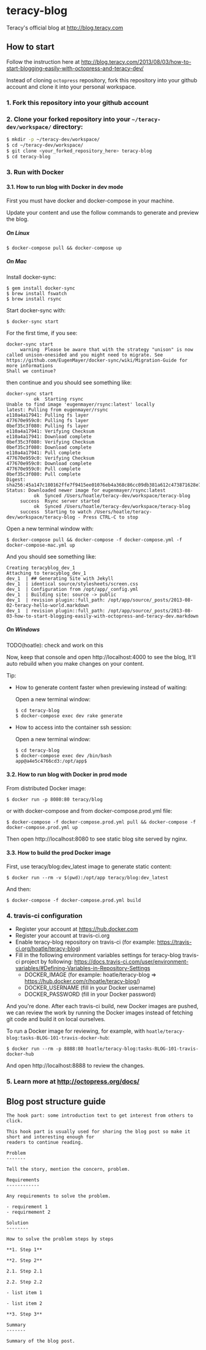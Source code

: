 # teracy-blog

Teracy's official blog at http://blog.teracy.com


## How to start

Follow the instruction here at
http://blog.teracy.com/2013/08/03/how-to-start-blogging-easily-with-octopress-and-teracy-dev/

Instead of cloning `octopress` repository, fork this repository into your github account and
clone it into your personal workspace.

### 1. Fork this repository into your github account

### 2. Clone your forked repository into your `~/teracy-dev/workspace/` directory:

  ``` bash
  $ mkdir -p ~/teracy-dev/workspace/
  $ cd ~/teracy-dev/workspace/
  $ git clone <your_forked_repository_here> teracy-blog
  $ cd teracy-blog
  ```
### 3. Run with Docker

#### 3.1. How to run blog with Docker in dev mode

First you must have docker and docker-compose in your machine.

Update your content and use the follow commands to generate and preview the blog.

##### On Linux

```
$ docker-compose pull && docker-compose up
```

##### On Mac

Install docker-sync:

```
$ gem install docker-sync
$ brew install fswatch
$ brew install rsync
```

Start docker-sync with:

```
$ docker-sync start
```

For the first time, if you see:

```
docker-sync start
     warning  Please be aware that with the strategy "unison" is now called unison-onesided and you might need to migrate. See https://github.com/EugenMayer/docker-sync/wiki/Migration-Guide for more informations
Shall we continue?
```

then continue and you should see something like:

```
docker-sync start
          ok  Starting rsync
Unable to find image 'eugenmayer/rsync:latest' locally
latest: Pulling from eugenmayer/rsync
e110a4a17941: Pulling fs layer
477670e959c0: Pulling fs layer
0bef35c3f080: Pulling fs layer
e110a4a17941: Verifying Checksum
e110a4a17941: Download complete
0bef35c3f080: Verifying Checksum
0bef35c3f080: Download complete
e110a4a17941: Pull complete
477670e959c0: Verifying Checksum
477670e959c0: Download complete
477670e959c0: Pull complete
0bef35c3f080: Pull complete
Digest: sha256:45a147c180162ffe7f9415ee01076eb4a368c86cc09db381a612c473871628e7
Status: Downloaded newer image for eugenmayer/rsync:latest
          ok  Synced /Users/hoatle/teracy-dev/workspace/teracy-blog
     success  Rsync server started
          ok  Synced /Users/hoatle/teracy-dev/workspace/teracy-blog
     success  Starting to watch /Users/hoatle/teracy-dev/workspace/teracy-blog - Press CTRL-C to stop

```


Open a new terminal window with:

```
$ docker-compose pull && docker-compose -f docker-compose.yml -f docker-compose-mac.yml up
```

And you should see something like:

```
Creating teracyblog_dev_1
Attaching to teracyblog_dev_1
dev_1  | ## Generating Site with Jekyll
dev_1  | identical source/stylesheets/screen.css 
dev_1  | Configuration from /opt/app/_config.yml
dev_1  | Building site: source -> public
dev_1  | revision plugin::full_path: /opt/app/source/_posts/2013-08-02-teracy-hello-world.markdown
dev_1  | revision plugin::full_path: /opt/app/source/_posts/2013-08-03-how-to-start-blogging-easily-with-octopress-and-teracy-dev.markdown
```

##### On Windows
TODO(hoatle): check and work on this


Now, keep that console and open http://localhost:4000 to see the blog, It'll auto rebuild when you 
make changes on your content.

Tip:

- How to generate content faster when previewing instead of waiting:

  Open a new terminal window:

  ```
  $ cd teracy-blog
  $ docker-compose exec dev rake generate
  ```

- How to access into the container ssh session:

  Open a new terminal window:

  ```
  $ cd teracy-blog
  $ docker-compose exec dev /bin/bash
  app@a4e5c4766cd3:/opt/app$
  ```


#### 3.2. How to run blog with Docker in prod mode

From distributed Docker image:

```
$ docker run -p 8080:80 teracy/blog
```

or with docker-compose and from docker-compose.prod.yml file:

```
$ docker-compose -f docker-compose.prod.yml pull && docker-compose -f docker-compose.prod.yml up
```

Then open http://localhost:8080 to see static blog site served by nginx.

#### 3.3. How to build the prod Docker image

First, use teracy/blog:dev_latest image to generate static content:

```
$ docker run --rm -v $(pwd):/opt/app teracy/blog:dev_latest
```

And then:

```
$ docker-compose -f docker-compose.prod.yml build
```

### 4. travis-ci configuration

- Register your account at https://hub.docker.com
- Register your account at travis-ci.org
- Enable teracy-blog repository on travis-ci (for example: https://travis-ci.org/hoatle/teracy-blog)
- Fill in the following environment variables settings for teracy-blog travis-ci project by
  following: https://docs.travis-ci.com/user/environment-variables/#Defining-Variables-in-Repository-Settings
  + DOCKER_IMAGE (for example: hoatle/teracy-blog => https://hub.docker.com/r/hoatle/teracy-blog/)
  + DOCKER_USERNAME (fill in your Docker username)
  + DOCKER_PASSWORD (fill in your Docker password)

And you're done. After each travis-ci build, new Docker images are pushed, we can review the work
by running the Docker images instead of fetching git code and build it on local ourselves.

To run a Docker image for reviewing, for example, with `hoatle/teracy-blog:tasks-BLOG-101-travis-docker-hub`:

```
$ docker run --rm -p 8888:80 hoatle/teracy-blog:tasks-BLOG-101-travis-docker-hub
```

And open http://localhost:8888 to review the changes.

### 5. Learn more at http://octopress.org/docs/

## Blog post structure guide

```
The hook part: some introduction text to get interest from others to click.

This hook part is usually used for sharing the blog post so make it short and interesting enough for
readers to continue reading.

Problem
-------

Tell the story, mention the concern, problem.

Requirements
------------

Any requirements to solve the problem.

- requirement 1
- requirmement 2

Solution
--------

How to solve the problem steps by steps

**1. Step 1**

**2. Step 2**

2.1. Step 2.1

2.2. Step 2.2

- list item 1

- list item 2

**3. Step 3**

Summary
-------

Summary of the blog post.

```
